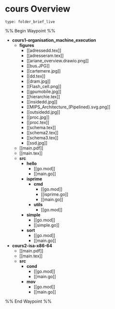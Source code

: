 # cours Overview
 
```ccard
type: folder_brief_live
```
 
%% Begin Waypoint %%
- **cours1-organisation_machine_execution**
	- **figures**
		- [[adressedd.tex]]
		- [[adresseram.tex]]
		- [[ariane_overview.drawio.png]]
		- [[bus.JPG]]
		- [[cartemere.jpg]]
		- [[dd.tex]]
		- [[dram.jpg]]
		- [[Flash_cell.png]]
		- [[gpumobile.jpg]]
		- [[hierarchie.tex]]
		- [[insidedd.jpg]]
		- [[MIPS_Architecture_(Pipelined).svg.png]]
		- [[outsidedd.jpg]]
		- [[proc.jpg]]
		- [[proc.tex]]
		- [[schema.tex]]
		- [[schema2.tex]]
		- [[schema3.tex]]
		- [[ssd.jpg]]
	- [[main.pdf]]
	- [[main.tex]]
	- **src**
		- **hello**
			- [[go.mod]]
			- [[main.go]]
		- **isprime**
			- **cmd**
				- [[go.mod]]
				- [[isprime.go]]
				- [[main.go]]
			- **utils**
				- [[go.mod]]
		- **simple**
			- [[go.mod]]
			- [[simple.go]]
		- **sort**
			- [[go.mod]]
			- [[main.go]]
- **cours2-isa-x86-64**
	- [[main.pdf]]
	- [[main.tex]]
	- **src**
		- **cond**
			- [[go.mod]]
			- [[main.go]]
		- **mov**
			- [[go.mod]]
			- [[main.go]]

%% End Waypoint %%